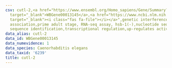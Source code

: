 ```yaml
---
csv: cutl-2,<a href="https://www.ensembl.org/Homo_sapiens/Gene/Summary?db=core;g=WBGene00013145"
  target="_blank">WBGene00013145</a>,<a href="https://www.ncbi.nlm.nih.gov/pubmed/30894454"
  target="_blank"><i class="fas fa-file"></i></a>",genetic interference,functional
  association,prime adult stage, RNA-seq assay, hsb-1(-),nucleotide sequence identification,nucleotide
  sequence identification,transcriptional regulation,up-regulates activity
data_alias: cutl-2
data_id: WBGene00013145
data_numevidence: 1
data_species: Caenorhabditis elegans
data_taxid: '6239'
title: cutl-2
---
```

